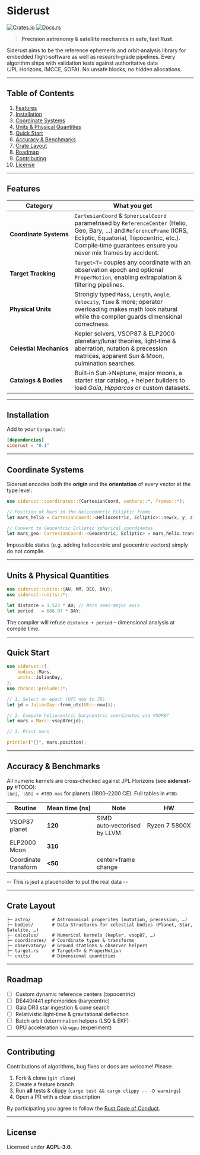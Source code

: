 # Siderust

[![Crates.io](https://img.shields.io/crates/v/siderust.svg)](https://crates.io/crates/siderust)
[![Docs.rs](https://docs.rs/siderust/badge.svg)](https://docs.rs/siderust)

> **Precision astronomy & satellite mechanics in safe, fast Rust.**

Siderust aims to be the reference ephemeris and orbit‑analysis library for embedded flight‑software as well as research‐grade pipelines. Every algorithm ships with validation tests against authoritative data (JPL Horizons, IMCCE, SOFA). No unsafe blocks, no hidden allocations.

---

## Table of Contents

1. [Features](#features)
2. [Installation](#installation)
3. [Coordinate Systems](#coordinate-systems)
4. [Units & Physical Quantities](#units--physical-quantities)
5. [Quick Start](#quick-start)
6. [Accuracy & Benchmarks](#accuracy--benchmarks)
7. [Crate Layout](#crate-layout)
8. [Roadmap](#roadmap)
9. [Contributing](#contributing)
10. [License](#license)

---

## Features

| Category                | What you get                                                                                                                                                                                                         |
| ----------------------- | -------------------------------------------------------------------------------------------------------------------------------------------------------------------------------------------------------------------- |
| **Coordinate Systems**  | `CartesianCoord` & `SphericalCoord` parametrised by `ReferenceCenter` (Helio, Geo, Bary, …) and `ReferenceFrame` (ICRS, Ecliptic, Equatorial, Topocentric, etc.). Compile‑time guarantees ensure you never mix frames by accident. |
| **Target Tracking**     | `Target<T>` couples any coordinate with an observation epoch and optional `ProperMotion`, enabling extrapolation & filtering pipelines.                                                                              |
| **Physical Units**      | Strongly typed `Mass`, `Length`, `Angle`, `Velocity`, `Time` & more; operator overloading makes math look natural while the compiler guards dimensional correctness.                                             |
| **Celestial Mechanics** | Kepler solvers, VSOP87 & ELP2000 planetary/lunar theories, light‑time & aberration, nutation & precession matrices, apparent Sun & Moon, culmination searches.                                                       |
| **Catalogs & Bodies**   | Built‑in Sun→Neptune, major moons, a starter star catalog, + helper builders to load *Gaia*, *Hipparcos* or custom datasets.                                                                                         |

---

## Installation

Add to your `Cargo.toml`:

```toml
[dependencies]
siderust = "0.1"
```

---

## Coordinate Systems

Siderust encodes both the **origin** and the **orientation** of every vector at the type level:

```rust
use siderust::coordinates::{CartesianCoord, centers::*, frames::*};

// Position of Mars in the Heliocentric Ecliptic frame
let mars_helio = CartesianCoord::<Heliocentric, Ecliptic>::new(x, y, z);

// Convert to Geocentric Ecliptic spherical coordinates
let mars_geo: CartesianCoord::<Geocentric, Ecliptic> = mars_helio.transform(jd);
```

Impossible states (e.g. adding heliocentric and geocentric vectors) simply do not compile.

---

## Units & Physical Quantities

```rust
use siderust::units::{AU, KM, DEG, DAY};
use siderust::units::*;

let distance = 1.523 * AU; // Mars semi‑major axis
let period   = 686.97 * DAY;
```

The compiler will refuse `distance + period` – dimensional analysis at compile time.

---

## Quick Start

```rust
use siderust::{
    bodies::Mars,
    units::JulianDay,
};
use chrono::prelude::*;

// 1. Select an epoch (UTC now to JD)
let jd = JulianDay::from_utc(Utc::now());

// 2. Compute heliocentric barycentric coordinates via VSOP87
let mars = Mars::vsop87e(jd);

// 3. Print mars

println!("{}", mars.position);
```

---

## Accuracy & Benchmarks

All numeric kernels are cross‑checked against JPL Horizons (see **siderust-py** #TODO):<br/>
`|Δα|, |Δδ| < #TBD mas` for planets (1800–2200 CE). Full tables in `#TBD`.

| Routine              | Mean time (ns) | Note                         | HW            |
| -------------------- | -------------- | ---------------------------- | ------------- |
| VSOP87 planet        | **120**        | SIMD auto‑vectorised by LLVM | Ryzen 7 5800X |
| ELP2000 Moon         | **310**        |                              |               |
| Coordinate transform | **<50**        | center+frame change          |               |

--  This is jsut a placeholder to put the real data --

---


## Crate Layout

```
├─ astro/        # Astronomical properites (nutation, precession, …)
├─ bodies/       # Data Structures for celestial bodies (Planet, Star, Satelite, …)
├─ calculus/     # Numerical kernels (kepler, vsop87, …)
├─ coordinates/  # Coordinate types & transforms
├─ observatory/  # Ground stations & observer helpers
├─ target.rs     # Target<T> & ProperMotion
└─ units/        # Dimensional quantities
```

---

## Roadmap

* [ ] Custom dynamic reference centers (topocentric)
* [ ] DE440/441 ephemerides (barycentric)
* [ ] Gaia DR3 star ingestion & cone search
* [ ] Relativistic light‑time & gravitational deflection
* [ ] Batch orbit determination helpers (LSQ & EKF)
* [ ] GPU acceleration via `wgpu` (experiment)

---

## Contributing

Contributions of algorithms, bug fixes or docs are welcome! Please:

1. Fork & clone (`git clone`)
2. Create a feature branch
3. Run **all** tests & clippy (`cargo test && cargo clippy -- -D warnings`)
4. Open a PR with a clear description

By participating you agree to follow the [Rust Code of Conduct](https://www.rust-lang.org/policies/code-of-conduct).

---

## License

Licensed under **AGPL-3.0**.
